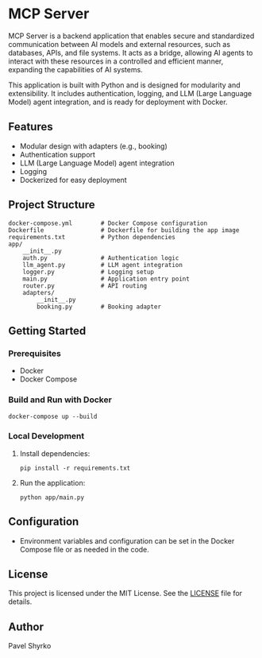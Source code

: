 # MCP Server

MCP Server is a backend application that enables secure and standardized communication between AI models and external resources, such as databases, APIs, and file systems. It acts as a bridge, allowing AI agents to interact with these resources in a controlled and efficient manner, expanding the capabilities of AI systems.

This application is built with Python and is designed for modularity and extensibility. It includes authentication, logging, and LLM (Large Language Model) agent integration, and is ready for deployment with Docker.

## Features
- Modular design with adapters (e.g., booking)
- Authentication support
- LLM (Large Language Model) agent integration
- Logging
- Dockerized for easy deployment

## Project Structure
```
docker-compose.yml        # Docker Compose configuration
Dockerfile                # Dockerfile for building the app image
requirements.txt          # Python dependencies
app/
    __init__.py
    auth.py               # Authentication logic
    llm_agent.py          # LLM agent integration
    logger.py             # Logging setup
    main.py               # Application entry point
    router.py             # API routing
    adapters/
        __init__.py
        booking.py        # Booking adapter
```

## Getting Started

### Prerequisites
- Docker
- Docker Compose

### Build and Run with Docker
```
docker-compose up --build
```

### Local Development
1. Install dependencies:
    ```
    pip install -r requirements.txt
    ```
2. Run the application:
    ```
    python app/main.py
    ```

## Configuration
- Environment variables and configuration can be set in the Docker Compose file or as needed in the code.

## License

This project is licensed under the MIT License. See the [LICENSE](https://github.com/pavel-shyrko/MCP-Server/blob/master/LICENSE) file for details.

## Author
Pavel Shyrko